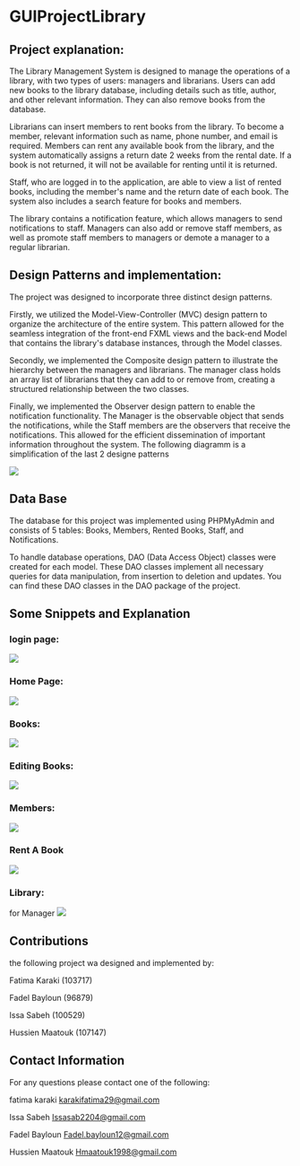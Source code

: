 # GUIProjectLibrary
## Project explanation: 

The Library Management System is designed to manage the operations of a library, with two types of users: managers and librarians. Users can add new books to the library database, including details such as title, author, and other relevant information. They can also remove books from the database.

Librarians can insert members to rent books from the library. To become a member, relevant information such as name, phone number, and email is required. Members can rent any available book from the library, and the system automatically assigns a return date 2 weeks from the rental date. If a book is not returned, it will not be available for renting until it is returned.

Staff, who are logged in to the application, are able to view a list of rented books, including the member's name and the return date of each book. The system also includes a search feature for books and members.

The library contains a notification feature, which allows managers to send notifications to staff. Managers can also add or remove staff members, as well as promote staff members to managers or demote a manager to a regular librarian.


## Design Patterns and implementation:  

The project was designed to incorporate three distinct design patterns.

Firstly, we utilized the Model-View-Controller (MVC) design pattern to organize the architecture of the entire system. This pattern allowed for the seamless integration of the front-end FXML views and the back-end Model that contains the library's database instances, through the Model classes.

Secondly, we implemented the Composite design pattern to illustrate the hierarchy between the managers and librarians. The manager class holds an array list of librarians that they can add to or remove from, creating a structured relationship between the two classes.

Finally, we implemented the Observer design pattern to enable the notification functionality. The Manager is the observable object that sends the notifications, while the Staff members are the observers that receive the notifications. This allowed for the efficient dissemination of important information throughout the system.
The following diagramm is a simplification of the last 2 designe patterns 

<img src="https://github.com/fatimaKaraki/GUIProjectLibrary/blob/master/snippets/img.png">

## Data Base 
The database for this project was implemented using PHPMyAdmin and consists of 5 tables: Books, Members, Rented Books, Staff, and Notifications.

To handle database operations, DAO (Data Access Object) classes were created for each model. These DAO classes implement all necessary queries for data manipulation, from insertion to deletion and updates. You can find these DAO classes in the DAO package of the project.

## Some Snippets and Explanation 

### login page:

<img src="https://github.com/fatimaKaraki/GUIProjectLibrary/blob/master/snippets/Screenshot%20(41).png">

### Home Page:

<img src="https://github.com/fatimaKaraki/GUIProjectLibrary/blob/master/snippets/Screenshot%20(42).png"> 

### Books:

<img src="https://github.com/fatimaKaraki/GUIProjectLibrary/blob/master/snippets/Screenshot%20(43).png"> 

### Editing Books:

<img src="https://github.com/fatimaKaraki/GUIProjectLibrary/blob/master/snippets/Screenshot%20(44).png"> 

### Members:


<img src="https://github.com/fatimaKaraki/GUIProjectLibrary/blob/master/snippets/Screenshot%20(48).png"> 

### Rent A Book 

<img src="https://github.com/fatimaKaraki/GUIProjectLibrary/blob/master/snippets/Screenshot%20(45).png"> 

### Library:

for Manager
<img src="https://github.com/fatimaKaraki/GUIProjectLibrary/blob/master/snippets/Screenshot%20(46).png"> 







## Contributions
the following project wa designed and implemented by: 

Fatima Karaki (103717) 

Fadel Bayloun (96879)

Issa Sabeh (100529) 

Hussien Maatouk (107147)

## Contact Information 
For any questions please contact one of the following: 

fatima karaki karakifatima29@gmail.com 

Issa Sabeh Issasab2204@gmail.com 

Fadel Bayloun Fadel.bayloun12@gmail.com

Hussien Maatouk Hmaatouk1998@gmail.com 



